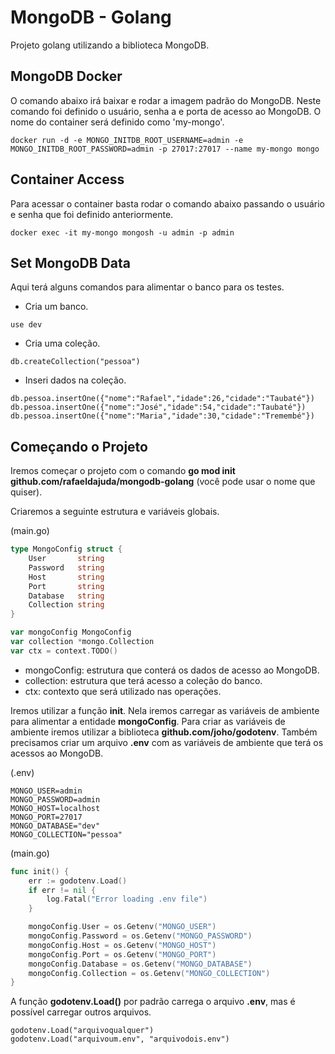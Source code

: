 # MongoDB - Golang

Projeto golang utilizando a biblioteca MongoDB.

## MongoDB Docker

O comando abaixo irá baixar e rodar a imagem padrão do MongoDB. Neste comando foi definido o usuário, senha a e porta de acesso ao MongoDB. O nome do container será definido como 'my-mongo'.

```command
docker run -d -e MONGO_INITDB_ROOT_USERNAME=admin -e MONGO_INITDB_ROOT_PASSWORD=admin -p 27017:27017 --name my-mongo mongo
``` 

## Container Access

Para acessar o container basta rodar o comando abaixo passando o usuário e senha que foi definido anteriormente.

```command
docker exec -it my-mongo mongosh -u admin -p admin
``` 

## Set MongoDB Data

Aqui terá alguns comandos para alimentar o banco para os testes.

* Cria um banco.
```mongodb
use dev
```

* Cria uma coleção. 
```mongodb
db.createCollection("pessoa")
```

* Inseri dados na coleção.
```mongodb
db.pessoa.insertOne({"nome":"Rafael","idade":26,"cidade":"Taubaté"})
db.pessoa.insertOne({"nome":"José","idade":54,"cidade":"Taubaté"})
db.pessoa.insertOne({"nome":"Maria","idade":30,"cidade":"Tremembé"})
```

## Começando o Projeto

Iremos começar o projeto com o comando **go mod init github.com/rafaeldajuda/mongodb-golang** (você pode usar o nome que quiser). 

Criaremos a seguinte estrutura e variáveis globais.

(main.go)
```go
type MongoConfig struct {
	User       string
	Password   string
	Host       string
	Port       string
	Database   string
	Collection string
}

var mongoConfig MongoConfig
var collection *mongo.Collection
var ctx = context.TODO()
```

* mongoConfig: estrutura que conterá os dados de acesso ao MongoDB.
* collection: estrutura que terá acesso a coleção do banco.
* ctx: contexto que será utilizado nas operações.

Iremos utilizar a função **init**. Nela iremos carregar as variáveis de ambiente para alimentar a entidade **mongoConfig**. Para criar as variáveis de ambiente iremos utilizar a biblioteca **github.com/joho/godotenv**. Também precisamos criar um arquivo **.env** com as variáveis de ambiente que terá os acessos ao MongoDB.

(.env)
```env
MONGO_USER=admin
MONGO_PASSWORD=admin
MONGO_HOST=localhost
MONGO_PORT=27017
MONGO_DATABASE="dev"
MONGO_COLLECTION="pessoa"
```

(main.go)
```go
func init() {
	err := godotenv.Load()
	if err != nil {
		log.Fatal("Error loading .env file")
	}

	mongoConfig.User = os.Getenv("MONGO_USER")
	mongoConfig.Password = os.Getenv("MONGO_PASSWORD")
	mongoConfig.Host = os.Getenv("MONGO_HOST")
	mongoConfig.Port = os.Getenv("MONGO_PORT")
	mongoConfig.Database = os.Getenv("MONGO_DATABASE")
	mongoConfig.Collection = os.Getenv("MONGO_COLLECTION")
}
```

A função **godotenv.Load()** por padrão carrega o arquivo **.env**, mas é possível carregar outros arquivos.

```golang
godotenv.Load("arquivoqualquer")
godotenv.Load("arquivoum.env", "arquivodois.env")
```




